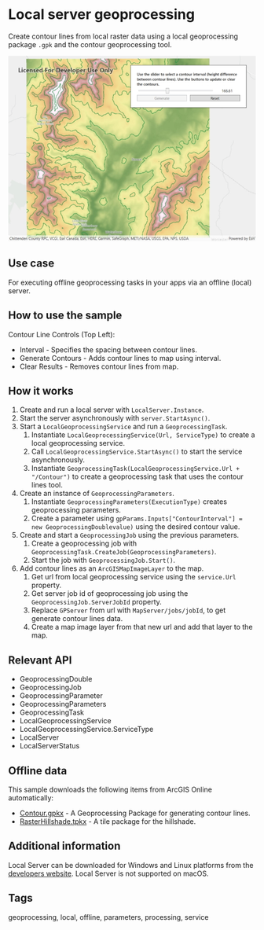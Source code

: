 # Local server geoprocessing

Create contour lines from local raster data using a local geoprocessing package `.gpk` and the contour geoprocessing tool.

![Image of local server geoprocessing](LocalServerGeoprocessing.jpg)

## Use case

For executing offline geoprocessing tasks in your apps via an offline (local) server.

## How to use the sample

Contour Line Controls (Top Left):

* Interval - Specifies the spacing between contour lines.
* Generate Contours - Adds contour lines to map using interval.
* Clear Results - Removes contour lines from map.

## How it works

1. Create and run a local server with `LocalServer.Instance`.
2. Start the server asynchronously with `server.StartAsync()`.
3. Start a `LocalGeoprocessingService` and run a `GeoprocessingTask`.
    1. Instantiate `LocalGeoprocessingService(Url, ServiceType)` to create a local geoprocessing service.
    2. Call `LocalGeoprocessingService.StartAsync()` to start the service asynchronously.
    3. Instantiate `GeoprocessingTask(LocalGeoprocessingService.Url + "/Contour")` to create a geoprocessing task that uses the contour lines tool.
4. Create an instance of `GeoprocessingParameters`.
    1. Instantiate `GeoprocessingParameters(ExecutionType)` creates geoprocessing parameters.
    2. Create a parameter using `gpParams.Inputs["ContourInterval"] = new GeoprocessingDoublevalue)` using the desired contour value.
5. Create and start a `GeoprocessingJob` using the previous parameters.
    1. Create a geoprocessing job with `GeoprocessingTask.CreateJob(GeoprocessingParameters)`.
    2. Start the job with `GeoprocessingJob.Start()`.
6. Add contour lines as an `ArcGISMapImageLayer` to the map.
    1. Get url from local geoprocessing service using the `service.Url` property.
    2. Get server job id of geoprocessing job using the `GeoprocessingJob.ServerJobId` property.
    3. Replace `GPServer` from url with `MapServer/jobs/jobId`, to get generate contour lines data.
    4. Create a map image layer from that new url and add that layer to the map.

## Relevant API

* GeoprocessingDouble
* GeoprocessingJob
* GeoprocessingParameter
* GeoprocessingParameters
* GeoprocessingTask
* LocalGeoprocessingService
* LocalGeoprocessingService.ServiceType
* LocalServer
* LocalServerStatus

## Offline data

This sample downloads the following items from ArcGIS Online automatically:

* [Contour.gpkx](https://www.arcgis.com/home/item.html?id=a680362d6a7447e8afe2b1eb85fcde30) - A Geoprocessing Package for generating contour lines.
* [RasterHillshade.tpkx](https://www.arcgis.com/home/item.html?id=3f38e1ae7c5948cc95334ba3a142a4ec) - A tile package for the hillshade.

## Additional information

Local Server can be downloaded for Windows and Linux platforms from the [developers website](https://developers.arcgis.com/downloads/apis-and-sdks?product=local-server#arcgis-runtime-local-server). Local Server is not supported on macOS.

## Tags

geoprocessing, local, offline, parameters, processing, service
